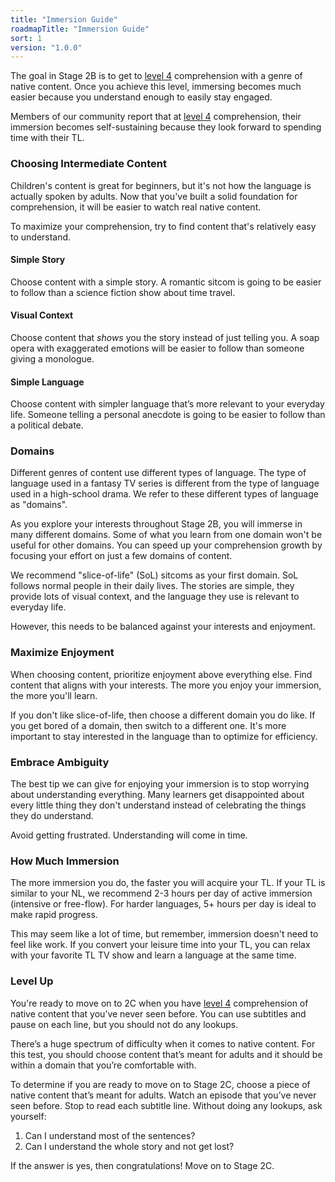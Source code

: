 ```yaml
---
title: "Immersion Guide"
roadmapTitle: "Immersion Guide"
sort: 1
version: "1.0.0"
---
```


The goal in Stage 2B is to get to [level 4][level-4] comprehension with a genre of native content. Once you achieve this level, immersing becomes much easier because you understand enough to easily stay engaged.

Members of our community report that at [level 4][level-4] comprehension, their immersion becomes self-sustaining because they look forward to spending time with their TL.

### Choosing Intermediate Content
Children's content is great for beginners, but it's not how the language is actually spoken by adults. Now that you've built a solid foundation for comprehension, it will be easier to watch real native content.

To maximize your comprehension, try to find content that's relatively easy to understand.

#### Simple Story
Choose content with a simple story. A romantic sitcom is going to be easier to follow than a science fiction show about time travel.

#### Visual Context
Choose content that *shows* you the story instead of just telling you. A soap opera with exaggerated emotions will be easier to follow than someone giving a monologue.

#### Simple Language
Choose content with simpler language that’s more relevant to your everyday life. Someone telling a personal anecdote is going to be easier to follow than a political debate.

### Domains
Different genres of content use different types of language. The type of language used in a fantasy TV series is different from the type of language used in a high-school drama. We refer to these different types of language as "domains".

As you explore your interests throughout Stage 2B, you will immerse in many different domains. Some of what you learn from one domain won't be useful for other domains. You can speed up your comprehension growth by focusing your effort on just a few domains of content.

We recommend "slice-of-life" (SoL) sitcoms as your first domain. SoL follows normal people in their daily lives. The stories are simple, they provide lots of visual context, and the language they use is relevant to everyday life.

However, this needs to be balanced against your interests and enjoyment.

### Maximize Enjoyment
When choosing content, prioritize enjoyment above everything else. Find content that aligns with your interests. The more you enjoy your immersion, the more you'll learn.

If you don't like slice-of-life, then choose a different domain you do like. If you get bored of a domain, then switch to a different one. It's more important to stay interested in the language than to optimize for efficiency.

### Embrace Ambiguity
The best tip we can give for enjoying your immersion is to stop worrying about understanding everything. Many learners get disappointed about every little thing they don't understand instead of celebrating the things they do understand.

Avoid getting frustrated. Understanding will come in time.

### How Much Immersion
The more immersion you do, the faster you will acquire your TL. If your TL is similar to your NL, we recommend 2-3 hours per day of active immersion (intensive or free-flow). For harder languages, 5+ hours per day is ideal to make rapid progress.

This may seem like a lot of time, but remember, immersion doesn't need to feel like work. If you convert your leisure time into your TL, you can relax with your favorite TL TV show and learn a language at the same time.

### Level Up
You're ready to move on to 2C when you have [level 4][level-4] comprehension of native content that you’ve never seen before. You can use subtitles and pause on each line, but you should not do any lookups.

There’s a huge spectrum of difficulty when it comes to native content. For this test, you should choose content that’s meant for adults and it should be within a domain that you’re comfortable with.

To determine if you are ready to move on to Stage 2C, choose a piece of native content that’s meant for adults. Watch an episode that you’ve never seen before. Stop to read each subtitle line. Without doing any lookups, ask yourself:
1. Can I understand most of the sentences?
1. Can I understand the whole story and not get lost?

If the answer is yes, then congratulations! Move on to Stage 2C.

[level-4]: /simplified/stage-2/a/measure-comprehension#Level-4-Story